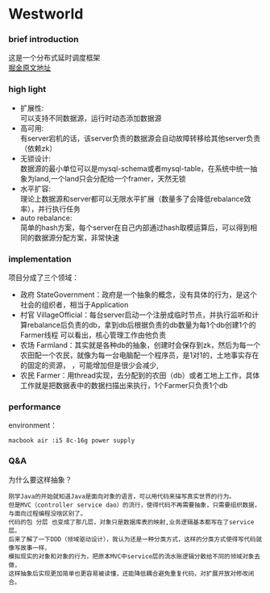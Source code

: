# Westworld

### brief introduction
这是一个分布式延时调度框架  
[掘金原文地址](https://juejin.cn/post/6951905809617911845)

### high light
- 扩展性:  
可以支持不同数据源，运行时动态添加数据源
- 高可用:  
有server宕机的话，该server负责的数据源会自动故障转移给其他server负责（依赖zk）
- 无锁设计:  
数据源的最小单位可以是mysql-schema或者mysql-table，在系统中统一抽象为land,一个land只会分配给一个framer，天然无锁
- 水平扩容:  
理论上数据源和server都可以无限水平扩展（数量多了会降低rebalance效率），并行执行任务
- auto rebalance:  
简单的hash方案，每个server在自己内部通过hash取模运算后，可以得到相同的数据源分配方案，非常快速

### implementation
项目分成了三个领域：  
- 政府 StateGovernment：政府是一个抽象的概念，没有具体的行为，是这个社会的组织者，相当于Application
- 村官 VillageOfficial：每台server启动一个注册成临时节点，并执行监听和计算rebalance后负责的db，拿到db后根据负责的db数量为每1个db创建1个的Farmer线程
可以看出，核心管理工作由他负责
- 农场 Farmland：其实就是各种db的抽象，创建时会保存到zk，然后为每一个农田配一个农民，就像为每一台电脑配一个程序员，是1对1的，土地事实存在的固定的资源，
，可能增加但是很少会减少,
- 农民 Farmer：用thread实现，去分配到的农田（db）或者工地上工作，具体工作就是把数据表中的数据扫描出来执行，1个Farmer只负责1个db



### performance
environment：
```
macbook air :i5 8c-16g power supply
```

### Q&A
为什么要这样抽象？  
```
刚学Java的开始就知道Java是面向对象的语言，可以用代码来描写真实世界的行为。
但是MVC（controller service dao）的流行，使得代码不再需要抽象，只需要组织数据，与面向过程编程没啥区别了。
代码的包 分层 也变成了那几层，对象只是数据库表的映射,业务逻辑基本都写在了service层。
后来了解了一下DDD（领域驱动设计），我认为还是一种分类方式，这样的分类方式使得写代码就像写故事一样，
模拟现实的对象和对象的行为，把原本MVC中service层的流水账逻辑分散给不同的领域对象去做，
这样抽象后实现更加简单也更容易被读懂，还能降低耦合避免重复代码，对扩展开放对修改闭合。
```